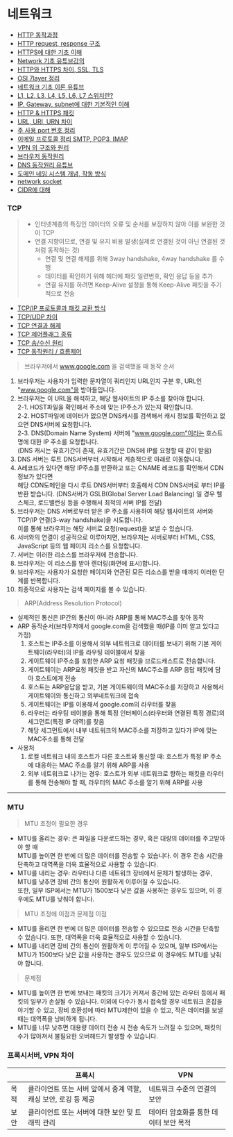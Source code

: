 # 네트워크

* [HTTP 동작과정](https://jess-m.tistory.com/17)
* [HTTP request, response 구조](https://hahahoho5915.tistory.com/62)
* [HTTPS에 대한 기초 이해](https://cheese10yun.github.io/https/)
* [Network 기초 유튜브강의](https://www.youtube.com/watch?v=k1gyh9BlOT8&list=PLXvgR_grOs1BFH-TuqFsfHqbh-gpMbFoy)
* [HTTP와 HTTPS 차이, SSL, TLS](https://beenii.tistory.com/83)
* [OSI 7layer 정리](https://jungeun960.tistory.com/181)
* [네트워크 기초 이론 유튜브](https://youtube.com/playlist?list=PLXvgR_grOs1BFH-TuqFsfHqbh-gpMbFoy)
* [L1, L2, L3, L4, L5, L6, L7 스위치란?](https://siahn95.tistory.com/entry/Network%EC%9E%A5%EB%B9%84-L1-L2-L3-L4-L5-L6-L7-%EC%8A%A4%EC%9C%84%EC%B9%98%EB%9E%80)
* [IP, Gateway, subnet에 대한 기본적인 이해](https://medium.com/pocs/tcp-ip-%EC%9D%B4%EB%A1%A0-ip-%EC%A3%BC%EC%86%8C-%EC%84%9C%EB%B8%8C%EB%84%B7-%EB%A7%88%EC%8A%A4%ED%81%AC-%EA%B7%B8%EB%A6%AC%EA%B3%A0-%EA%B8%B0%EB%B3%B8-%EA%B2%8C%EC%9D%B4%ED%8A%B8%EC%9B%A8%EC%9D%B4-ccd6d832711e)
* [HTTP & HTTPS 패킷](https://velog.io/@fhwmqkfl/TILHTTP-HTTPS-%EA%B7%B8%EB%A6%AC%EA%B3%A0-Packet)
* [URL, URI, URN 차이](https://www.elancer.co.kr/blog/view?seq=74)
* [주 사용 port 번호 정리](https://ciscoking.tistory.com/12)
* [이메일 프로토콜 정리 SMTP, POP3, IMAP](https://post.naver.com/viewer/postView.naver?volumeNo=26957131&memberNo=2521903)
* [VPN 의 구조와 원리](https://www.youtube.com/watch?v=6w1F6qnPQiE&t=6s)
* [브라우저 동작원리](https://velog.io/@thyoondev/%EC%9B%B9-%EB%B8%8C%EB%9D%BC%EC%9A%B0%EC%A0%80%EC%9D%98-%EB%8F%99%EC%9E%91%EC%9B%90%EB%A6%AC%EB%A5%BC-%EC%95%8C%EC%95%84%EB%B3%B4%EC%9E%90)
* [DNS 동작원리 유튜브](https://youtu.be/6tqeANy-QoY)
* [도메인 네임 시스템 개념, 작동 방식](https://hanamon.kr/dns%EB%9E%80-%EB%8F%84%EB%A9%94%EC%9D%B8-%EB%84%A4%EC%9E%84-%EC%8B%9C%EC%8A%A4%ED%85%9C-%EA%B0%9C%EB%85%90%EB%B6%80%ED%84%B0-%EC%9E%91%EB%8F%99-%EB%B0%A9%EC%8B%9D%EA%B9%8C%EC%A7%80/)
* [network socket](https://libertegrace.tistory.com/entry/Network-Socket-Programming)
* [CIDR에 대해](https://inpa.tistory.com/entry/WEB-%F0%9F%8C%90-CIDR-%EC%9D%B4-%EB%AC%B4%EC%96%BC-%EB%A7%90%ED%95%98%EB%8A%94%EA%B1%B0%EC%95%BC-%E2%87%9B-%EA%B0%9C%EB%85%90-%EC%A0%95%EB%A6%AC-%EA%B3%84%EC%82%B0%EB%B2%95#cidr_%EA%B3%84%EC%82%B0%EA%B8%B0)

### TCP
> * 인터넷계층의 특징인 데이터의 오류 및 순서를 보장하지 않아 이를 보완한 것이 TCP
> * 연결 지향이므로, 연결 및 유지 비용 발생(실제로 연결된 것이 아닌 연결된 것처럼 동작하는 것)
>   * 연결 및 연결 해제를 위해 3way handshake, 4way handshake 를 수행
>   * 데이터를 확인하기 위해 헤더에 패킷 일련번호, 확인 응답 등을 추가
>   * 연결 유지를 하려면 Keep-Alive 설정을 통해 Keep-Alive 패킷을 주기적으로 전송
* [TCP/IP 프로토콜과 패킷 교환 방식](https://better-together.tistory.com/110)
* [TCP/UDP 차이](https://velog.io/@hidaehyunlee/TCP-%EC%99%80-UDP-%EC%9D%98-%EC%B0%A8%EC%9D%B4)
* [TCP 연결과 해제](https://brunch.co.kr/@dreaminz/5)
* [TCP 제어플래그 종류](https://cezacx2.tistory.com/1256)
* [TCP 송/수신 원리](https://youtu.be/K9L9YZhEjC0)
* [TCP 동작원리 / 흐름제어](https://m.blog.naver.com/PostView.naver?isHttpsRedirect=true&blogId=ksg7514&logNo=220772997742)
  
> 브라우저에서 www.google.com 을 검색했을 때 동작 순서

1. 브라우저는 사용자가 입력한 문자열이 쿼리인지 URL인지 구분 후, URL인 "www.google.com"을 받아들입니다.
2. 브라우저는 이 URL을 해석하고, 해당 웹사이트의 IP 주소를 찾아야 합니다.  
   2-1. HOST파일을 확인해서 주소에 맞는 IP주소가 있는지 확인합니다.  
   2-2. HOST파일에 데이터가 없으면 DNS캐시를 검색해서 캐시 정보를 확인하고 없으면 DNS서버에 요청합니다.  
   2-3. DNS(Domain Name System) 서버에 "www.google.com"이라는 호스트명에 대한 IP 주소를 요청합니다.  
        (DNS 캐시는 유효기간이 존재, 유효기간은 DNS에 IP를 요청할 때 같이 받음)  
3. DNS 서버는 루트 DNS서버부터 시작해서 계층적으로 아래로 이동합니다.
4. A레코드가 있다면 해당 IP주소를 반환하고 또는 CNAME 레코드를 확인해서 CDN 정보가 있다면  
   해당 CDN도메인을 다시 루트 DNS서버부터 호출해서 CDN DNS서버로 부터 IP를 반환 받습니다.
   (DNS서버가 GSLB(Global Server Load Balancing) 일 경우 헬스체크, 로드밸런싱 등을 수행해서 최적의 서버 IP를 전달)
5. 브라우저는 DNS 서버로부터 받은 IP 주소를 사용하여 해당 웹사이트의 서버와 TCP/IP 연결(3-way handshake)을 시도합니다.  
   이를 통해 브라우저는 해당 서버로 요청(request)을 보낼 수 있습니다.
6. 서버와의 연결이 성공적으로 이루어지면, 브라우저는 서버로부터 HTML, CSS, JavaScript 등의 웹 페이지 리소스를 요청합니다.
7. 서버는 이러한 리소스를 브라우저에 전송합니다.
8. 브라우저는 이 리소스를 받아 렌더링(화면에 표시)합니다.
9. 브라우저는 사용자가 요청한 페이지와 연관된 모든 리소스를 받을 때까지 이러한 단계를 반복합니다.
10. 최종적으로 사용자는 검색 페이지를 볼 수 있습니다.

> ARP(Address Resolution Protocol)
* 실제적인 통신은 IP간의 통신이 아니라 ARP를 통해 MAC주소를 찾아 동작
* ARP 동작순서(브라우저에서 google.com을 검색했을 때(IP를 이미 알고 있다고 가정)
  1. 호스트는 IP주소를 이용해서 외부 네트워크로 데이터를 보내기 위해 기본 게이트웨이(라우터)의 IP를 라우팅 테이블에서 찾음
  2. 게이트웨이 IP주소를 포함한 ARP 요청 패킷을 브로드캐스트로 전송합니다.
  3. 게이트웨이는 ARP요청 패킷을 받고 자신의 MAC주소를 ARP 응답 패킷에 담아 호스트에게 전송
  4. 호스트는 ARP응답을 받고, 기본 게이트웨이의 MAC주소를 저장하고 사용해서 게이트웨이와 통신하고 외부네트워크에 접속
  5. 게이트웨이는 IP를 이용해서 google.com의 라우터를 찾음
  6. 라우터는 라우팅 테이블을 통해 특정 인터페이스(라우터와 연결된 특정 경로)의 세그먼트(특정 IP 대역)를 찾음
  7. 해당 세그먼트에서 내부 네트워크의 MAC주소를 저장하고 있다가 IP에 맞는 MAC주소를 통해 전달
* 사용처
  1. 로컬 네트워크 내의 호스트가 다른 호스트와 통신할 때: 호스트가 특정 IP 주소에 대응하는 MAC 주소를 알기 위해 ARP를 사용
  2. 외부 네트워크로 나가는 경우: 호스트가 외부 네트워크로 향하는 패킷을 라우터를 통해 전송해야 할 때, 라우터의 MAC 주소를 알기 위해 ARP를 사용
---
### MTU
> MTU 조정이 필요한 경우<br>
* MTU를 올리는 경우: 큰 파일을 다운로드하는 경우, 혹은 대량의 데이터를 주고받아야 할 때<br>
  MTU를 높이면 한 번에 더 많은 데이터를 전송할 수 있습니다. 이 경우 전송 시간을 단축하고 대역폭을 더욱 효율적으로 사용할 수 있습니다.
* MTU를 내리는 경우: 라우터나 다른 네트워크 장비에서 문제가 발생하는 경우, MTU를 낮추면 장비 간의 통신이 원활하게 이루어질 수 있습니다. <br>
  또한, 일부 ISP에서는 MTU가 1500보다 낮은 값을 사용하는 경우도 있으며, 이 경우에도 MTU를 낮춰야 합니다.
> MTU 조정에 이점과 문제점
> 이점
* MTU를 올리면 한 번에 더 많은 데이터를 전송할 수 있으므로 전송 시간을 단축할 수 있습니다. 또한, 대역폭을 더욱 효율적으로 사용할 수 있습니다. 
* MTU를 내리면 장비 간의 통신이 원활하게 이  루어질 수 있으며, 일부 ISP에서는 MTU가 1500보다 낮은 값을 사용하는 경우도 있으므로 이 경우에도 MTU를 낮춰야 합니다.
> 문제점
* MTU를 높이면 한 번에 보내는 패킷의 크기가 커져서 중간에 있는 라우터 등에서 패킷의 일부가 손실될 수 있습니다.
  이외에 다수가 동시 접속할 경우 네트워크 혼잡을 야기할 수 있고, 장비 호환성에 따라 MTU제한이 있을 수 있고, 작은 데이터를 보낼 때는 대역폭을 낭비하게 됩니다.
* MTU를 너무 낮추면 대용량 데이터 전송 시 전송 속도가 느려질 수 있으며, 패킷의 수가 많아져서 불필요한 오버헤드가 발생할 수 있습니다.


### 프록시서버, VPN 차이
||프록시|VPN|
|----|----|----|
|목적|클라이언트 또는 서버 앞에서 중계 역할, 캐싱 보안, 로깅 등 제공|네트워크 수준의 연결의 보안|
|보안|클라이언트 또는 서버에 대한 보안 및 트래픽 관리|데이터 암호화를 통한 데이터 보안 목적|
